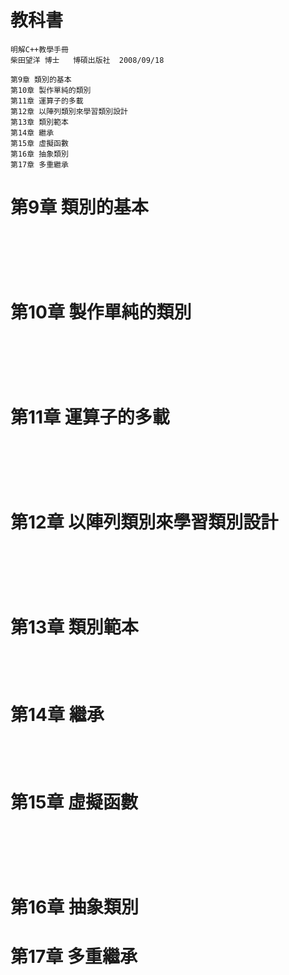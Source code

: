 # 教科書
```
明解C++教學手冊
柴田望洋 博士   博碩出版社  2008/09/18

第9章 類別的基本
第10章 製作單純的類別
第11章 運算子的多載
第12章 以陣列類別來學習類別設計
第13章 類別範本
第14章 繼承
第15章 虛擬函數
第16章 抽象類別
第17章 多重繼承
```
# 第9章 類別的基本
```

```


```

```

```

```


```

```

```

```


```

```


# 第10章 製作單純的類別

```

```


```

```

```

```


```

```

```

```


```

```


# 第11章 運算子的多載
```

```


```

```

```

```


```

```

```

```


```

```


# 第12章 以陣列類別來學習類別設計
```

```


```

```

```

```


```

```

```

```


```

```


# 第13章 類別範本
```

```


```

```


```

```


```

```


# 第14章 繼承
```

```


```

```

```

```


```

```


# 第15章 虛擬函數
```

```


```

```


```

```


```

```


```

```


```

```


# 第16章 抽象類別
# 第17章 多重繼承
